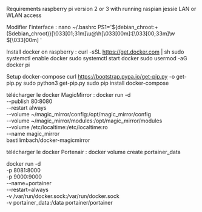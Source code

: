 Requirements
    raspberry pi version 2 or 3 with running raspian jessie
    LAN or WLAN access

Modifier l'interface : 
    nano ~/.bashrc
    PS1='${debian_chroot:+($debian_chroot)}\[\033[01;31m\]\u@\h\[\033[00m\]:\[\033[00;33m\]\w \$\[\033[00m\] '

Install docker on raspberry : 
    curl -sSL https://get.docker.com | sh
    sudo systemctl enable docker
    sudo systemctl start docker
    sudo usermod -aG docker pi
    
Setup docker-compose
    curl https://bootstrap.pypa.io/get-pip.py -o get-pip.py 
    sudo python3 get-pip.py
    sudo pip install docker-compose

télécharger le docker MagicMirror : 
 docker run  -d \
    --publish 80:8080 \
    --restart always \
    --volume ~/magic_mirror/config:/opt/magic_mirror/config \
    --volume ~/magic_mirror/modules:/opt/magic_mirror/modules \
    --volume /etc/localtime:/etc/localtime:ro \
    --name magic_mirror \
    bastilimbach/docker-magicmirror

télécharger le docker Portenair : 
   docker volume create portainer_data
   
   docker run -d \
    -p 8081:8000 \
    -p 9000:9000 \
    --name=portainer \
    --restart=always \
    -v /var/run/docker.sock:/var/run/docker.sock \
    -v portainer_data:/data 
    portainer/portainer
